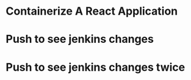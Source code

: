# Containerize A React Application
# Push to see jenkins changes
# Push to see jenkins changes twice
